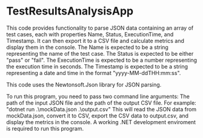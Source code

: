 # TestResultsAnalysisApp
This code provides functionality to parse JSON data containing an array of test cases, each with properties Name, Status, ExecutionTime, and Timestamp. It can then export it to a CSV file and calculate metrics and display them in the console.
The Name is expected to be a string representing the name of the test case.
The Status is expected to be either "pass" or "fail".
The ExecutionTime is expected to be a number representing the execution time in seconds.
The Timestamp is expected to be a string representing a date and time in the format "yyyy-MM-ddTHH:mm:ss".

This code uses the Newtonsoft.Json library for JSON parsing.

To run this program, you need to pass two command line arguments: The path of the input JSON file and the path of the output CSV file. For example: "dotnet run .\mockData.json .\output.csv"
This will read the JSON data from mockData.json, convert it to CSV, export the CSV data to output.csv, and display the metrics in the console.
A working .NET development enviroment is required to run this program.
